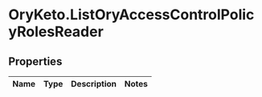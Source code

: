 # OryKeto.ListOryAccessControlPolicyRolesReader

## Properties
Name | Type | Description | Notes
------------ | ------------- | ------------- | -------------


